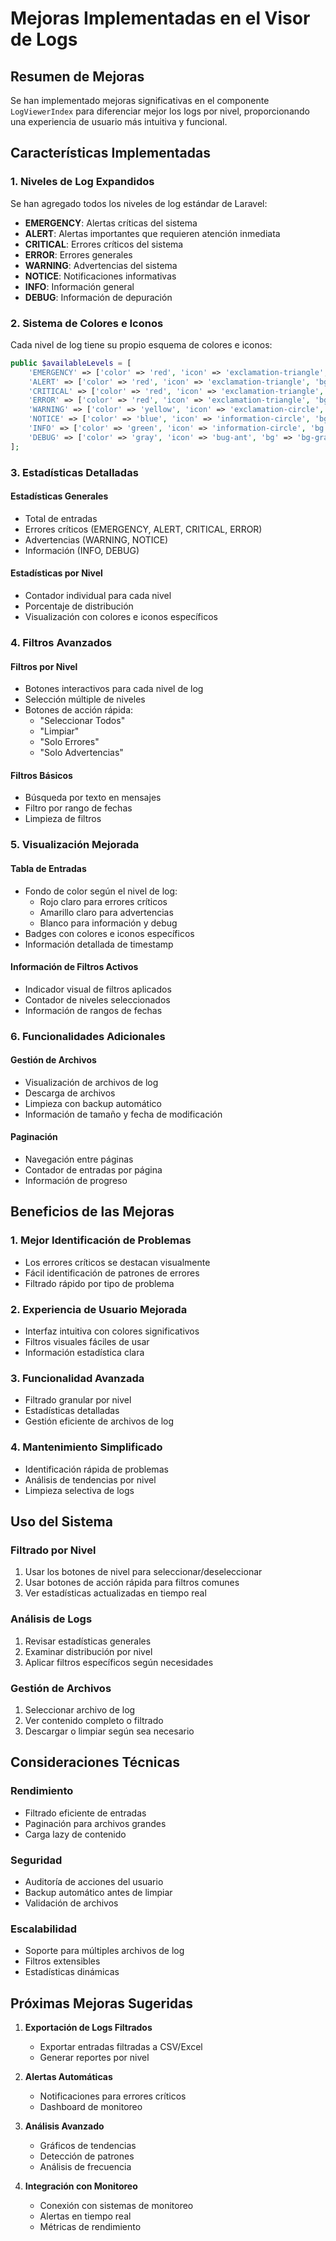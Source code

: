 # Mejoras Implementadas en el Visor de Logs

## Resumen de Mejoras

Se han implementado mejoras significativas en el componente `LogViewerIndex` para diferenciar mejor los logs por nivel, proporcionando una experiencia de usuario más intuitiva y funcional.

## Características Implementadas

### 1. Niveles de Log Expandidos

Se han agregado todos los niveles de log estándar de Laravel:

- **EMERGENCY**: Alertas críticas del sistema
- **ALERT**: Alertas importantes que requieren atención inmediata
- **CRITICAL**: Errores críticos del sistema
- **ERROR**: Errores generales
- **WARNING**: Advertencias del sistema
- **NOTICE**: Notificaciones informativas
- **INFO**: Información general
- **DEBUG**: Información de depuración

### 2. Sistema de Colores e Iconos

Cada nivel de log tiene su propio esquema de colores e iconos:

```php
public $availableLevels = [
    'EMERGENCY' => ['color' => 'red', 'icon' => 'exclamation-triangle', 'bg' => 'bg-red-100', 'text' => 'text-red-800'],
    'ALERT' => ['color' => 'red', 'icon' => 'exclamation-triangle', 'bg' => 'bg-red-100', 'text' => 'text-red-800'],
    'CRITICAL' => ['color' => 'red', 'icon' => 'exclamation-triangle', 'bg' => 'bg-red-100', 'text' => 'text-red-800'],
    'ERROR' => ['color' => 'red', 'icon' => 'exclamation-triangle', 'bg' => 'bg-red-100', 'text' => 'text-red-800'],
    'WARNING' => ['color' => 'yellow', 'icon' => 'exclamation-circle', 'bg' => 'bg-yellow-100', 'text' => 'text-yellow-800'],
    'NOTICE' => ['color' => 'blue', 'icon' => 'information-circle', 'bg' => 'bg-blue-100', 'text' => 'text-blue-800'],
    'INFO' => ['color' => 'green', 'icon' => 'information-circle', 'bg' => 'bg-green-100', 'text' => 'text-green-800'],
    'DEBUG' => ['color' => 'gray', 'icon' => 'bug-ant', 'bg' => 'bg-gray-100', 'text' => 'text-gray-800'],
];
```

### 3. Estadísticas Detalladas

#### Estadísticas Generales
- Total de entradas
- Errores críticos (EMERGENCY, ALERT, CRITICAL, ERROR)
- Advertencias (WARNING, NOTICE)
- Información (INFO, DEBUG)

#### Estadísticas por Nivel
- Contador individual para cada nivel
- Porcentaje de distribución
- Visualización con colores e iconos específicos

### 4. Filtros Avanzados

#### Filtros por Nivel
- Botones interactivos para cada nivel de log
- Selección múltiple de niveles
- Botones de acción rápida:
  - "Seleccionar Todos"
  - "Limpiar"
  - "Solo Errores"
  - "Solo Advertencias"

#### Filtros Básicos
- Búsqueda por texto en mensajes
- Filtro por rango de fechas
- Limpieza de filtros

### 5. Visualización Mejorada

#### Tabla de Entradas
- Fondo de color según el nivel de log:
  - Rojo claro para errores críticos
  - Amarillo claro para advertencias
  - Blanco para información y debug
- Badges con colores e iconos específicos
- Información detallada de timestamp

#### Información de Filtros Activos
- Indicador visual de filtros aplicados
- Contador de niveles seleccionados
- Información de rangos de fechas

### 6. Funcionalidades Adicionales

#### Gestión de Archivos
- Visualización de archivos de log
- Descarga de archivos
- Limpieza con backup automático
- Información de tamaño y fecha de modificación

#### Paginación
- Navegación entre páginas
- Contador de entradas por página
- Información de progreso

## Beneficios de las Mejoras

### 1. Mejor Identificación de Problemas
- Los errores críticos se destacan visualmente
- Fácil identificación de patrones de errores
- Filtrado rápido por tipo de problema

### 2. Experiencia de Usuario Mejorada
- Interfaz intuitiva con colores significativos
- Filtros visuales fáciles de usar
- Información estadística clara

### 3. Funcionalidad Avanzada
- Filtrado granular por nivel
- Estadísticas detalladas
- Gestión eficiente de archivos de log

### 4. Mantenimiento Simplificado
- Identificación rápida de problemas
- Análisis de tendencias por nivel
- Limpieza selectiva de logs

## Uso del Sistema

### Filtrado por Nivel
1. Usar los botones de nivel para seleccionar/deseleccionar
2. Usar botones de acción rápida para filtros comunes
3. Ver estadísticas actualizadas en tiempo real

### Análisis de Logs
1. Revisar estadísticas generales
2. Examinar distribución por nivel
3. Aplicar filtros específicos según necesidades

### Gestión de Archivos
1. Seleccionar archivo de log
2. Ver contenido completo o filtrado
3. Descargar o limpiar según sea necesario

## Consideraciones Técnicas

### Rendimiento
- Filtrado eficiente de entradas
- Paginación para archivos grandes
- Carga lazy de contenido

### Seguridad
- Auditoría de acciones del usuario
- Backup automático antes de limpiar
- Validación de archivos

### Escalabilidad
- Soporte para múltiples archivos de log
- Filtros extensibles
- Estadísticas dinámicas

## Próximas Mejoras Sugeridas

1. **Exportación de Logs Filtrados**
   - Exportar entradas filtradas a CSV/Excel
   - Generar reportes por nivel

2. **Alertas Automáticas**
   - Notificaciones para errores críticos
   - Dashboard de monitoreo

3. **Análisis Avanzado**
   - Gráficos de tendencias
   - Detección de patrones
   - Análisis de frecuencia

4. **Integración con Monitoreo**
   - Conexión con sistemas de monitoreo
   - Alertas en tiempo real
   - Métricas de rendimiento 
